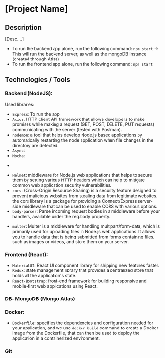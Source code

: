 # [Project Name]


## Description
[Desc....]
- To run the backend app alone, run the following command: ```npm start``` -> This will run the backend server, as well as the mongoDB instance (created through Atlas)
- To run the frontend app alone, run the following command: ```npm start```


## Technologies / Tools

### Backend (NodeJS):
Used libraries:
- ```Express```: To run the app
- ```Axios```: HTTP client API framework that allows developers to make promises while making a request (GET, POST, DELETE, PUT requests) communicating with the server (tested with Postman). <!-- ? [Similar libraries: AJAX] -->
- ```nodemon```: a tool that helps develop Node.js based applications by automatically restarting the node application when file changes in the directory are detected.
- ```Async```: 
- ```Mocha```: 
- ```mongoose: a MongoDB object modeling tool designed to work in an asynchronous environment.
- ```Helmet```: middleware for Node.js web applications that helps to secure them by setting various HTTP headers which can help to mitigate common web application security vulnerabilities.
- ```cors```: (Cross-Origin Resource Sharing) is a security feature designed to prevent malicious websites from stealing data from legitimate websites. the cors library is a package for providing a Connect/Express server-side middleware that can be used to enable CORS with various options.
- ```body-parser```: Parse incoming request bodies in a middleware before your handlers, available under the req.body property.
<!-- ```cloudinary```: provides simple image and video upload, transformation, optimization, and delivery capabilities that you can implement using code that integrates seamlessly with your existing Node.js application. -->
- ```multer```: Multer is a middleware for handling multipart/form-data, which is primarily used for uploading files in Node.js web applications. It allows you to handle data that is being submitted from forms containing files, such as images or videos, and store them on your server.


### Frontend (React):
- ```MaterialUI```: React UI component library for shipping new features faster.
- ```Redux```: state management library that provides a centralized store that holds all the application's state.
- ```React-Bootstrap```: front-end framework for building responsive and mobile-first web applications using React.
<!-- ```concurrently```: This will allow us to automate the task of starting our React app and our web server concurrently.
We need to include the following scripts in the package.json file to use concurrently:
    "backend": "node ../back/src/server.js",
    "frontend": "set PORT=3006 && react-scripts start",
    "dev": "concurrently \"npm run backend\" \"npm run frontend\"" -->


### DB: MongoDB (Mongo Atlas)

### Docker:
- ```Dockerfile```: specifies the dependencies and configuration needed for your application, and we use ```docker build``` command to create a Docker image from the Dockerfile, that can then be used to deploy the application in a containerized environment.


### Git
